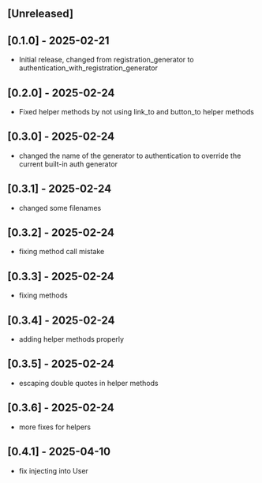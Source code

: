 ## [Unreleased]

## [0.1.0] - 2025-02-21

- Initial release, changed from registration_generator to authentication_with_registration_generator

## [0.2.0] - 2025-02-24

- Fixed helper methods by not using link_to and button_to helper methods

## [0.3.0] - 2025-02-24

- changed the name of the generator to authentication to override the current built-in auth generator

## [0.3.1] - 2025-02-24

- changed some filenames

## [0.3.2] - 2025-02-24

- fixing method call mistake

## [0.3.3] - 2025-02-24

- fixing methods

## [0.3.4] - 2025-02-24

- adding helper methods properly

## [0.3.5] - 2025-02-24

- escaping double quotes in helper methods

## [0.3.6] - 2025-02-24

- more fixes for helpers

## [0.4.1] - 2025-04-10

- fix injecting into User